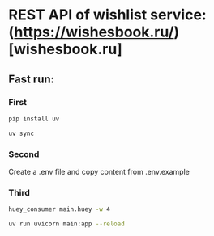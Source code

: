 # REST API of wishlist service: (https://wishesbook.ru/)[wishesbook.ru]

## Fast run:
### First
```bash  
pip install uv
``` 
```bash
uv sync
```
### Second
Create a .env file and copy content from .env.example
### Third
```bash
huey_consumer main.huey -w 4 
```
```bash
uv run uvicorn main:app --reload
```
